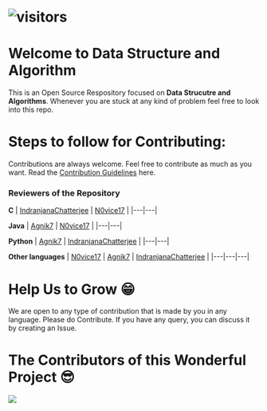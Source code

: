 # ![visitors](https://visitor-badge.laobi.icu/badge?page_id=N0vice17.DataStructures-And-Algorithm)
# Welcome to Data Structure and Algorithm
This is an Open Source Respository focused on **Data Strucutre and Algorithms**. Whenever you are stuck at any kind of problem feel free to look into this repo.


# Steps to follow for Contributing:

Contributions are always welcome. Feel free to contribute as much as you want. Read the [Contribution Guidelines](https://github.com/N0vice17/DataStructures-And-Algorithm/blob/master/Contributing.md) here.

### Reviewers of the Repository
**C**
| [IndranjanaChatterjee](https://github.com/IndranjanaChatterjee) | [N0vice17](https://github.com/N0vice17) |
|---|---|

**Java**
| [Agnik7](https://github.com/Agnik7) | [N0vice17](https://github.com/N0vice17) |
|---|---|

**Python**
| [Agnik7](https://github.com/Agnik7) | [IndranjanaChatterjee](https://github.com/IndranjanaChatterjee) |
|---|---|

**Other languages**
| [N0vice17](https://github.com/N0vice17) | [Agnik7](https://github.com/Agnik7) | [IndranjanaChatterjee](https://github.com/IndranjanaChatterjee) |
|---|---|---|

# Help Us to Grow 😁
We are open to any type of contribution that is made by you in any language. Please do Contribute.
If you have any query, you can discuss it by creating an Issue.
# The Contributors of this Wonderful Project 😎
<a href = "https://github.com/N0vice17/DataStructures-And-Algorithm/graphs/contributors">
  <img src = "https://contrib.rocks/image?repo = N0vice17/DataStructures-And-Algorithm"/>
</a>
